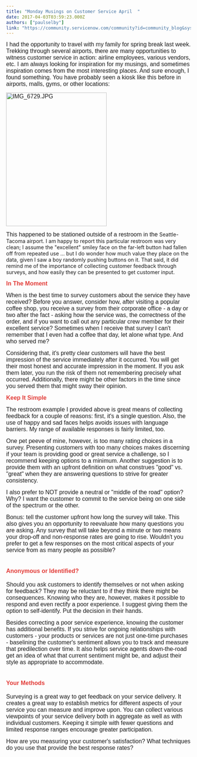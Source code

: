 ```yaml
---
title: "Monday Musings on Customer Service April  "
date: 2017-04-03T03:59:23.000Z
authors: ["paulselby"]
link: "https://community.servicenow.com/community?id=community_blog&sys_id=9e5ce6a1dbd0dbc01dcaf3231f961992"
---
```

<p><span style="font-family: calibri, verdana, arial, sans-serif; font-size: 12pt;">I had the opportunity to travel with my family for spring break last week. Trekking through several airports, there are many opportunities to witness customer service in action: airline employees, various vendors, etc. I am always looking for inspiration for my musings, and sometimes inspiration comes from the most interesting places. And sure enough, I found something. </span><span style="font-family: calibri, verdana, arial, sans-serif; font-size: 12pt;">You have probably seen a kiosk like this before in airports, malls, gyms, or other locations:</span></p><p><span style="font-family: calibri, verdana, arial, sans-serif; font-size: 12pt;"><img   alt="IMG_6729.JPG" class="image-1 jive-image" height="365" src="1a7cac02db18dfc03eb27a9e0f961961.iix" style="height: 365px; width: 273.639661426844px;" width="274"/></span></p><p><span style="font-family: calibri, verdana, arial, sans-serif; font-size: 16px;">This happened to be stationed outside of a restroom in the </span> Seattle-Tacoma airport. I am happy to report this particular restroom was very clean; I assume the "excellent" smiley face on the far-left button had fallen off from repeated use ... but I do wonder how much value they place on the data, given I saw a boy randomly pushing buttons on it. That said, it did remind me of the importance of collecting customer feedback through surveys, and how easily they can be presented to get customer input. </p><p></p><p><strong style="color: #e23d39; font-size: 12pt; font-family: calibri, verdana, arial, sans-serif;">In The Moment </strong></p><p><span style="font-family: calibri, verdana, arial, sans-serif; font-size: 12pt;"> </span></p><p><span style="font-family: calibri, verdana, arial, sans-serif; font-size: 12pt;">When is the best time to survey customers about the service they have received? Before you answer, consider how, after visiting a popular coffee shop, you receive a survey from their corporate office - a day or two after the fact - asking how the service was, the correctness of the order, and if you want to call out any particular crew member for their excellent service? Sometimes when I receive that survey I can't remember that I even had a coffee that day, let alone what type. And who served me?</span></p><p></p><p><span style="font-family: calibri, verdana, arial, sans-serif; font-size: 12pt;">Considering that, it's pretty clear customers will have the best impression of the service immediately after it occurred. <span style="font-family: calibri, verdana, arial, sans-serif; font-size: 16px;">You will get their most honest and accurate impression in the moment. </span>If you ask them later, you run the risk of them not remembering precisely what occurred. Additionally, there might be other factors in the time since you served them that might sway their opinion.</span></p><p></p><p><span style="font-family: calibri, verdana, arial, sans-serif; font-size: 12pt;"><strong style="color: #e23d39; font-size: 12pt; font-family: calibri, verdana, arial, sans-serif;">Keep It Simple</strong></span></p><p><span style="font-family: calibri, verdana, arial, sans-serif; font-size: 12pt;">The restroom example I provided above is great means of collecting feedback for a couple of reasons: first, it's a single question. Also, the use of happy and sad faces helps avoids issues with language barriers. My range of available responses is fairly limited, too.<br/></span></p><p></p><p><span style="font-family: calibri, verdana, arial, sans-serif; font-size: 12pt;">One pet peeve of mine, however, is too many rating choices in a survey. Presenting customers with too many choices makes discerning if your team is providing good or great service a challenge, so I recommend keeping options to a minimum. Another suggestion is to provide them with an upfront definition on what construes "good" vs. "great" when they are answering questions to strive for greater consistency.</span></p><p></p><p><span style="font-family: calibri, verdana, arial, sans-serif; font-size: 12pt;">I also prefer to NOT provide a neutral or "middle of the road" option? Why? I want the customer to commit to the service being on one side of the spectrum or the other.</span></p><p></p><p><span style="font-family: calibri, verdana, arial, sans-serif; font-size: 12pt;">Bonus: tell the customer upfront how long the survey will take. This also gives you an opportunity to reevaluate how many questions you are asking. Any survey that will take beyond a minute or two means your drop-off and non-response rates are going to rise. Wouldn't you prefer to get a few responses on the most critical aspects of your service from as many people as possible?</span></p><p></p><h1><strong style="color: #e23d39; font-size: 12pt; font-family: calibri, verdana, arial, sans-serif;">Anonymous or Identified?</strong></h1><p><span style="font-size: 16px; font-family: calibri, verdana, arial, sans-serif;">Should you ask customers to identify themselves or not when asking for feedback? They may be reluctant to if they think there might be consequences. Knowing who they are, however, makes it possible to respond and even rectify a poor experience. </span><span style="font-size: 16px; font-family: calibri, verdana, arial, sans-serif;">I suggest giving them the option to self-identify. Put the decision in their hands.   </span></p><p></p><p><span style="font-size: 16px; font-family: calibri, verdana, arial, sans-serif;"><span style="font-family: calibri, verdana, arial, sans-serif; font-size: 16px;">Besides correcting a poor service experience, knowing the customer </span>has<span style="font-family: calibri, verdana, arial, sans-serif; font-size: 16px;"> additional benefits. If you strive for ongoing relationships with customers - your products or services are not just one-time purchases - baselining the customer's sentiment allows you to track and measure that predilection over time. It also helps service agents down-the-road get an idea of what that current sentiment might be, and adjust their style as appropriate to accommodate.</span></span></p><p></p><h1><strong style="color: #e23d39; font-size: 12pt; font-family: calibri, verdana, arial, sans-serif;">Your Methods</strong></h1><p><span style="font-size: 16px; font-family: calibri, verdana, arial, sans-serif;">Surveying is a great way to get feedback on your service delivery. It creates a great way to establish metrics for different aspects of your service you can measure and improve upon. You can collect various viewpoints of your service delivery both in aggregate as well as with individual customers. Keeping it simple with fewer questions and limited response ranges encourage greater participation.<br/></span></p><p></p><p><span style="font-size: 16px; font-family: calibri, verdana, arial, sans-serif;">How are you measuring your customer's satisfaction? What techniques do you use that provide the best response rates?</span></p>